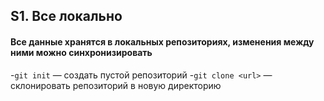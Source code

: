 ## S1. Все локально
#### Все данные хранятся в локальных репозиториях, изменения между ними можно синхронизировать
 -`git init` — создать пустой репозиторий
 -`git clone <url>` — склонировать репозиторий в новую директорию